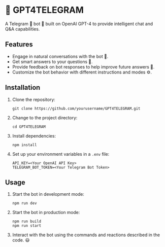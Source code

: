 

# 💬 GPT4TELEGRAM

A Telegram 📱 bot 🤖 built on OpenAI GPT-4 to provide intelligent chat and Q&A capabilities.

## Features

- Engage in natural conversations with the bot 💬.
- Get smart answers to your questions 🤔.
- Provide feedback on bot responses to help improve future answers 📝.
- Customize the bot behavior with different instructions and modes ⚙️.

## Installation

1. Clone the repository:

   ```
   git clone https://github.com/yourusername/GPT4TELEGRAM.git
   ```

2. Change to the project directory:

   ```
   cd GPT4TELEGRAM
   ```

3. Install dependencies:

   ```
   npm install
   ```

4. Set up your environment variables in a `.env` file:

   ```
   API_KEY=<Your OpenAI API Key>
   TELEGRAM_BOT_TOKEN=<Your Telegram Bot Token>
   ```

## Usage

1. Start the bot in development mode:

   ```
   npm run dev
   ```

2. Start the bot in production mode:

   ```
   npm run build
   npm run start
   ```

3. Interact with the bot using the commands and reactions described in the code. 😃
